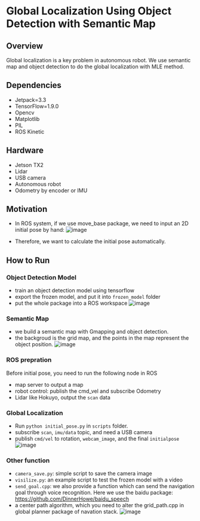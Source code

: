 # Global Localization Using Object Detection with Semantic Map

## Overview
Global localization is a key problem in autonomous robot. We use semantic map and object detection to do the global localization with MLE method.

## Dependencies
* Jetpack=3.3
* TensorFlow=1.9.0
* Opencv
* Matplotlib
* PIL
* ROS Kinetic

## Hardware
* Jetson TX2
* Lidar
* USB camera
* Autonomous robot
* Odometry by encoder or IMU

## Motivation
* In ROS system, if we use move_base package, we need to input an 2D initial pose by hand:
![image](https://github.com/dongdonghy/global-localization-object-detection/raw/master/images/artificial_pose.jpg)

* Therefore, we want to calculate the initial pose automatically.


## How to Run

### Object Detection Model
* train an object detection model using tensorflow
* export the frozen model, and put it into `frozen_model` folder
* put the whole package into a ROS workspace
![image](https://github.com/dongdonghy/global-localization-object-detection/raw/master/images/object_detection.png)

### Semantic Map
* we build a semantic map with Gmapping and object detection.
* the backgroud is the grid map, and the points in the map represent the object position.
![image](https://github.com/dongdonghy/global-localization-object-detection/raw/master/images/semantic_map.png)

### ROS prepration
Before initial pose, you need to run the following node in ROS
* map server to output a map
* robot control: publish the cmd_vel and subscribe Odometry
* Lidar like Hokuyo, output the `scan` data

### Global Localization
* Run `python initial_pose.py` in `scripts` folder. 
* subscribe `scan`, `imu/data` topic, and need a USB camera
* publish `cmd/vel` to rotation, `webcam_image`, and the final `initialpose` 
![image](https://github.com/dongdonghy/global-localization-object-detection/raw/master/images/initial_pose.png)


### Other function
* `camera_save.py`: simple script to save the camera image
* `visilize.py`: an example script to test the frozen model with a video
* `send_goal.cpp`: we also provide a function which can send the navigation goal through voice recognition. Here we use the baidu package:
https://github.com/DinnerHowe/baidu_speech
* a center path algorithm, which you need to alter the grid_path.cpp in global planner package of navation stack.
![image](https://github.com/dongdonghy/global-localization-object-detection/raw/master/images/center_path.pnd)

